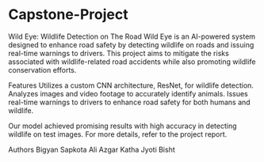 # Capstone-Project
Wild Eye: Wildlife Detection on The Road
Wild Eye is an AI-powered system designed to enhance road safety by detecting wildlife on roads and issuing real-time warnings to drivers. This project aims to mitigate the risks associated with wildlife-related road accidents while also promoting wildlife conservation efforts.

Features
Utilizes a custom CNN architecture, ResNet, for wildlife detection.
Analyzes images and video footage to accurately identify animals.
Issues real-time warnings to drivers to enhance road safety for both humans and wildlife.

Our model achieved promising results with high accuracy in detecting wildlife on test images. For more details, refer to the project report.

Authors
Bigyan Sapkota
Ali Azgar Katha
Jyoti Bisht
